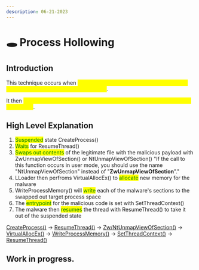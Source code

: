 ```yaml
---
description: 06-21-2023
---
```


# 🕳 Process Hollowing

## Introduction

This technique occurs when <mark style="color:yellow;">malware unmaps (hollows out) the legitimate code from memory of the target process</mark>.

It then <mark style="color:yellow;">overwrites the memory space of the target process with a malicious executable</mark>.

## High Level Explanation

1. <mark style="color:green;">Suspended</mark> state CreateProcess()
2. <mark style="color:green;">Waits</mark> for ResumeThread()
3. <mark style="color:green;">Swaps out contents</mark> of the legitimate file with the malicious payload with ZwUnmapViewOfSection() or NtUnmapViewOfSection()                                                                                                                                      "If the call to this function occurs in user mode, you should use the name "NtUnmapViewOfSection" instead of "**ZwUnmapViewOfSection**"."
4. LLoader then perfroms VirtualAllocEx() to <mark style="color:green;">allocate</mark> new memory for the malware
5. WriteProcessMemory() will <mark style="color:green;">write</mark> each of the malware's sections to the swapped out target process space
6. The <mark style="color:green;">entrypoint</mark> for the malicious code is set with SetThreadContext()
7. The malware then <mark style="color:green;">resumes</mark> the thread with ResumeThread() to take it out of the suspended state

[CreateProcess()](https://learn.microsoft.com/en-us/windows/win32/api/processthreadsapi/nf-processthreadsapi-createprocessa) -> [ResumeThread()](https://learn.microsoft.com/en-us/windows/win32/api/processthreadsapi/nf-processthreadsapi-resumethread) -> [Zw/NtUnmapViewOfSection()](https://learn.microsoft.com/en-us/windows-hardware/drivers/ddi/wdm/nf-wdm-zwunmapviewofsection) -> [VirtualAllocEx()](https://learn.microsoft.com/en-us/windows/win32/api/memoryapi/nf-memoryapi-virtualallocex) -> [WriteProcessMemory()](https://learn.microsoft.com/en-us/windows/win32/api/memoryapi/nf-memoryapi-writeprocessmemory) -> [SetThreadContext()](https://learn.microsoft.com/en-us/windows/win32/api/processthreadsapi/nf-processthreadsapi-setthreadcontext) -> [ResumeThread()](https://learn.microsoft.com/en-us/windows/win32/api/processthreadsapi/nf-processthreadsapi-resumethread)

## Work in progress.
